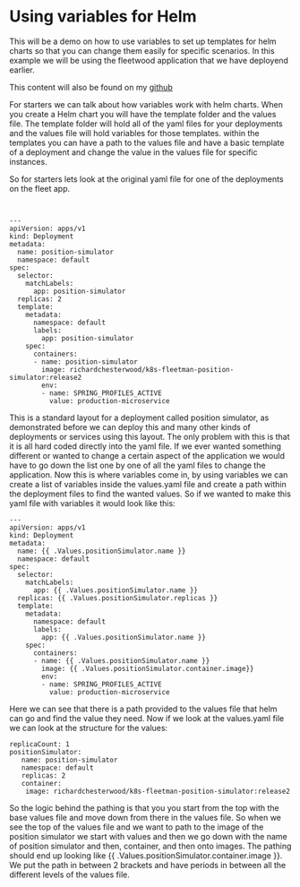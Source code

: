 <!--
layout: page
title: "Using Variables for Helm Charts"
permalink: /https://courier-bot-coder.github.io/can.github.io/helm-variables
-->

# Using variables for Helm

This will be a demo on how to use variables to set up templates for helm charts so that you can change them easily for specific scenarios. In this example we will be using the fleetwood application that we have deployend earlier.

This content will also be found on my [github](https://github.com/courier-bot-coder/helm-variables)

For starters we can talk about how variables work with helm charts. When you create a Helm chart you will have the template folder and the values file. The template folder will hold all of the yaml files for your deployments and the values file will hold variables for those templates. within the templates you can have a path to the values file and have a basic template of a deployment and change the value in the values file for specific instances.

So for starters lets look at the original yaml file for one of the deployments on the fleet app.

```


---
apiVersion: apps/v1
kind: Deployment
metadata:
  name: position-simulator
  namespace: default
spec:
  selector:
    matchLabels:
      app: position-simulator
  replicas: 2
  template:
    metadata:
      namespace: default
      labels:
        app: position-simulator
    spec:
      containers:
      - name: position-simulator
        image: richardchesterwood/k8s-fleetman-position-simulator:release2
        env:
        - name: SPRING_PROFILES_ACTIVE
          value: production-microservice
```
This is a standard layout for a deployment called position simulator, as demonstrated before we can deploy this and many other kinds of deployments or services using this layout. The only problem with this is that it is all hard coded directly into the yaml file. If we ever wanted something different or wanted to change a certain aspect of the application we would have to go down the list one by one of all the yaml files to change the application. Now this is where variables come in, by using variables we can create a list of variables inside the values.yaml file and create a path within the deployment files to find the wanted values. So if we wanted to make this yaml file with variables it would look like this:
```
---
apiVersion: apps/v1
kind: Deployment
metadata:
  name: {{ .Values.positionSimulator.name }}
  namespace: default
spec:
  selector:
    matchLabels:
      app: {{ .Values.positionSimulator.name }}
  replicas: {{ .Values.positionSimulator.replicas }}
  template:
    metadata:
      namespace: default
      labels:
        app: {{ .Values.positionSimulator.name }}
    spec:
      containers:
      - name: {{ .Values.positionSimulator.name }}
        image: {{ .Values.positionSimulator.container.image}}
        env:
        - name: SPRING_PROFILES_ACTIVE
          value: production-microservice
```

Here we can see that there is a path provided to the values file that helm can go and find the value they need. Now if we look at the values.yaml file we can look at the structure for the values:

```
replicaCount: 1
positionSimulator:
   name: position-simulator
   namespace: default
   replicas: 2
   container: 
    image: richardchesterwood/k8s-fleetman-position-simulator:release2
```

So the logic behind the pathing is that you you start from the top with the base values file and move down from there in  the values file. So when we see the top of the values file and we want to path to the image of the position simulator we start with values and then we go down with the name of position simulator and then, container, and then onto images.
The pathing should end up looking like {{ .Values.positionSimulator.container.image }}. We put the path in between 2 brackets and have periods in between all the different levels of the values file.
